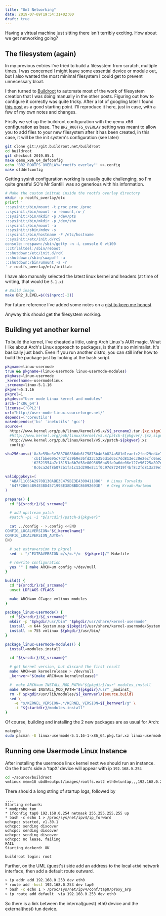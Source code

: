 ```yaml
---
title: "Uml Networking"
date: 2019-07-09T19:54:31+02:00
draft: true
---
```


Having a virtual machine just sitting there isn't terribly exciting. How about we get networking going? 

## The filesystem (again)
In my previous entries I've tried to build a filesystem from scratch, multiple times. I was concerned I might leave some essential device or module out, but I also wanted the most minimal filesystem I could get to prevent unnecessary bloat.

I then turned to [Buildroot](https://buildroot.org/) to automate most of the work of filesystem creation that I was doing manually in the other posts. Figuring out how to configure it correctly was quite tricky. After a lot of googling later I found [this post](https://unix.stackexchange.com/questions/73203/how-to-create-rootfs-for-user-mode-linux-on-fedora-18/372207#372207) as a good starting point. I'll reproduce it here, just in case, with a few of my own notes and changes.

Firstly we set up the buildroot configuration with the qemu x86 configuration as base. The `BR2_ROOTFS_OVERLAY` setting was meant to allow you to add files to your new filesystem after it has been created, in this case, it will be the init system's configuration (see later)

```bash
git clone git://git.buildroot.net/buildroot
cd buildroot
git checkout 2019.05.1
make qemu_x86_64_defconfig
echo 'BR2_ROOTFS_OVERLAY="rootfs_overlay"' >>.config
make olddefconfig
```

Getting sysinit configuration working is usually quite challenging, so I'm quite greatful SO's Mr Santilli was so generious with his information.

```bash
# Make the custom inittab inside the rootfs overlay directory
mkdir -p rootfs_overlay/etc
printf '
::sysinit:/bin/mount -t proc proc /proc
::sysinit:/bin/mount -o remount,rw /
::sysinit:/bin/mkdir -p /dev/pts
::sysinit:/bin/mkdir -p /dev/shm
::sysinit:/bin/mount -a
::sysinit:/sbin/mdev -s
::sysinit:/bin/hostname -F /etc/hostname
::sysinit:/etc/init.d/rcS
console::respawn:/sbin/getty -n -L console 0 vt100
::ctrlaltdel:/sbin/reboot
::shutdown:/etc/init.d/rcK
::shutdown:/sbin/swapoff -a
::shutdown:/bin/umount -a -r
' > rootfs_overlay/etc/inittab
```
I have also manually selected the latest linux kernel and headers (at time of writing, that would be `5.1.x`) 

```bash
# Build image.
make BR2_JLEVEL=$(($(nproc)-2))
```

For future reference I've added some notes on a [gist to keep me honest](https://gist.github.com/svanellewee/22414b800b320e40445a431c732f29fe) 

Anyway this should get the filesystem working. 

## Building yet another kernel

To build the kernel, I've cheated a little, using Arch Linux's AUR magic. What I like about Arch's Linux approach to packages, is that it's so minimalist. It's basically just bash. Even if you run another distro, you can still infer how to build the package just by looking at the bash script.

```bash
pkgname=linux-usermode
true && pkgname=(linux-usermode linux-usermode-modules)
pkgbase=linux-usermode
_kernelname=-usermodelinux
_srcname=linux-5.1.16
pkgver=5.1.16
pkgrel=1
pkgdesc="User mode Linux kernel and modules"
arch=('x86_64')
license=('GPL2')
url="http://user-mode-linux.sourceforge.net/"
depends=('coreutils')
makedepends=('bc' 'inetutils' 'gcc')
source=(
  http://www.kernel.org/pub/linux/kernel/v5.x/${_srcname}.tar.{xz,sign}
  #http://www.kernel.org/pub/linux/kernel/v5.x/patch-${pkgver}.{xz,sign}
  http://www.kernel.org/pub/linux/kernel/v5.x/patch-${pkgver}.xz
  config)

sha256sums=('8a3e55be3e788700836db6f75875b4d3b824a581d1eacfc2fcd29ed4e727ba3e' 
            'cb1fbbe695c7d2fd39b9e36fd23c5256d1d65c7dd813ec30e2ecfc0ae2a9f333'
            '62521554a7c13151a6b7d58e0093656b45fa9a6de06e127e96725a897dc2813a'
            '0c6ca2df8b072b1fa1c13d290e2c1f0c97d872419f4bf8c2fd813a29e79c5626')

validpgpkeys=(
  'ABAF11C65A2970B130ABE3C479BE3E4300411886'  # Linus Torvalds
  '647F28654894E3BD457199BE38DBBDC86092693E'  # Greg Kroah-Hartman
)

prepare() {
  cd "${srcdir}/${_srcname}"

  # add upstream patch
  #patch -p1 -i "${srcdir}/patch-${pkgver}"

  cat ../config - >.config <<END
CONFIG_LOCALVERSION="${_kernelname}"
CONFIG_LOCALVERSION_AUTO=n
END

  # set extraversion to pkgrel
  sed -i "/^EXTRAVERSION =/s/=.*/= -${pkgrel}/" Makefile

  # rewrite configuration
  yes "" | make ARCH=um config >/dev/null
}

build() {
  cd "${srcdir}/${_srcname}"
  unset LDFLAGS CFLAGS

  make ARCH=um CC=gcc vmlinux modules 
}

package_linux-usermode() {
  cd "${srcdir}/${_srcname}"
  mkdir -p "$pkgdir/usr/bin" "$pkgdir/usr/share/kernel-usermode"
  install -m 644 System.map ${pkgdir}/usr/share/kernel-usermode/System.map
  install -m 755 vmlinux ${pkgdir}/usr/bin/
}

package_linux-usermode-modules() {
  install=modules.install

  cd "${srcdir}/${_srcname}"

  # get kernel version, but discard the first result
  make ARCH=um kernelrelease > /dev/null
  _kernver="$(make ARCH=um kernelrelease)"

  #  make ARCH=um INSTALL_MOD_PATH="${pkgdir}/usr" modules_install
  make ARCH=um INSTALL_MOD_PATH="${pkgdir}/usr" _modinst_
  rm -f $pkgdir/usr/lib/modules/${_kernver}/{source,build}
  sed \
    -e "s/KERNEL_VERSION=.*/KERNEL_VERSION=${_kernver}/g" \
    -i "${startdir}/modules.install"
}

```
Of course, building and installing the 2 new packages are as usual for Arch:

```bash
makepkg
sudo pacman -U linux-usermode-5.1.16-1-x86_64.pkg.tar.xz linux-usermode-modules-5.1.16-1-x86_64.pkg.tar.xz

```

## Running one Usermode Linux Instance

After installing the usermode linux kernel next we should run an instance. On the host's side a 'tapX' device will appear with ip `192.168.0.254`

```bash
cd ~/source/buildroot
vmlinux mem=1G ubd0=output/images/rootfs.ext2 eth0=tuntap,,,192.168.0.254
```

There should a long string of startup logs, followed by
```
....
Starting network: 
* modprobe tun
* ifconfig tap0 192.168.0.254 netmask 255.255.255.255 up
* bash -c echo 1 > /proc/sys/net/ipv4/ip_forward
udhcpc: started, v1.30.1
udhcpc: sending discover
udhcpc: sending discover
udhcpc: sending discover
udhcpc: no lease, failing
FAIL
Starting dockerd: OK

buildroot login: root
```

Further, on the UML (guest's) side add an address to the local `eth0` network interface, then add a default route outward.

```bash
> ip addr add 192.168.0.253 dev eth0
* route add -host 192.168.0.253 dev tap0
* bash -c echo 1 > /proc/sys/net/ipv4/conf/tap0/proxy_arp
> ip route add default  via 192.168.0.253 dev eth0 
```

So there is a link between the internal(guest) eth0 device and the external(host) tun device.
